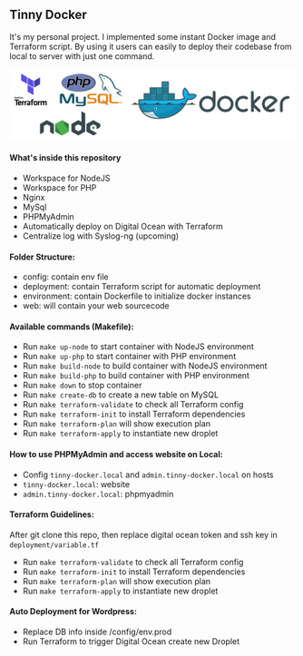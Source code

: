 ## Tinny Docker

It's my personal project. I implemented some instant Docker image and Terraform script. 
By using it users can easily to deploy their codebase from local to server with just one command.

![alt text](images/logo.jpg)
#### What's inside this repository

- Workspace for NodeJS
- Workspace for PHP
- Nginx
- MySql
- PHPMyAdmin
- Automatically deploy on Digital Ocean with Terraform
- Centralize log with Syslog-ng (upcoming)

#### Folder Structure:

- config: contain env file
- deployment: contain Terraform script for automatic deployment
- environment: contain Dockerfile to initialize docker instances
- web: will contain your web sourcecode

#### Available commands (Makefile):

- Run `make up-node` to start container with NodeJS environment
- Run `make up-php` to start container with PHP environment
- Run `make build-node` to build container with NodeJS environment
- Run `make build-php` to build container with PHP environment
- Run `make down` to stop container
- Run `make create-db` to create a new table on MySQL
- Run `make terraform-validate` to check all Terraform config
- Run `make terraform-init` to install Terraform dependencies
- Run `make terraform-plan` will show execution plan
- Run `make terraform-apply` to instantiate new droplet

#### How to use PHPMyAdmin and access website on Local:

- Config `tinny-docker.local` and `admin.tinny-docker.local` on hosts
- `tinny-docker.local`: website
- `admin.tinny-docker.local`: phpmyadmin

#### Terraform Guidelines:

After git clone this repo, then replace digital ocean token and ssh key in `deployment/variable.tf`

- Run `make terraform-validate` to check all Terraform config
- Run `make terraform-init` to install Terraform dependencies
- Run `make terraform-plan` will show execution plan
- Run `make terraform-apply` to instantiate new droplet

#### Auto Deployment for Wordpress:

- Replace DB info inside /config/env.prod
- Run Terraform to trigger Digital Ocean create new Droplet
